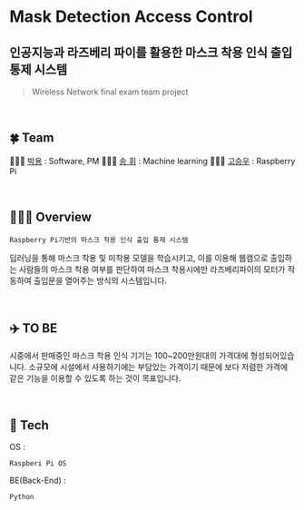 # Mask Detection Access Control
## 인공지능과 라즈베리 파이를 활용한 마스크 착용 인식 출입 통제 시스템
> Wireless Network final exam team project

<br/>

## 🍀 Team

👩🏻‍💻 [박용](https://github.com/dlstk8863) : Software, PM
👨🏻‍💻 [송 휘](https://github.com/songhwee1) : Machine learning
👨🏻‍💻 [고승우](https://github.com/rhuoo1234) : Raspberry Pi 

<br/>  

## 👨🏻‍💻 Overview  
    Raspberry Pi기반의 마스크 착용 인식 출입 통제 시스템
딥러닝을 통해 마스크 착용 및 미착용 모델을 학습시키고, 이를 이용해 웹캠으로 출입하는 사람들의 마스크 착용 여부를 판단하여 마스크 착용시에만 라즈베리파이의 모터가 작동하여 출입문을 열어주는 방식의 시스템입니다.

<br/>

## ✈️ TO BE
시중에서 판매중인 마스크 착용 인식 기기는 100~200만원대의 가격대에 형성되어있습니다. 소규모에 시설에서 사용하기에는 부담있는 가격이기 때문에 보다 저렴한 가격에 같은 기능을 이용할 수 있도록 하는 것이 목표입니다.


<br/>

## 🔧 Tech

OS :  
```
Raspberi Pi OS
```

BE(Back-End) :
```
Python
```
